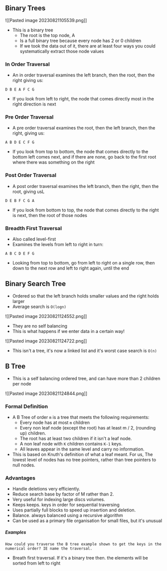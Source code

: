 ## Binary Trees


![[Pasted image 20230821105539.png]]
- This is a binary tree
	- The root is the top node, A
	- Is a full binary tree because every node has 2 or 0 children
	- If we took the data out of it, there are at least four ways you could systematically extract those node values

### In Order Traversal
- An in order traversal examines the left branch, then the root, then the right giving us:

```
D B E A F C G
```

- If you look from left to right,  the node that comes directly most in the right direction is next
### Pre Order Traversal
- A pre order traversal examines the root, then the left branch, then the right, giving us:

```
A B D E C F G
```

- If you look from top to bottom, the node that comes directly to the bottom left comes next, and if there are none, go back to the first root where there was something on the right

### Post Order Traversal
- A post order traversal examines the left branch, then the right, then the root, giving usL

```
D E B F C G A
```

- If you look from bottom to top, the node that comes directly to the right is next, then the root of those nodes 

### Breadth First Traversal
- Also called level-first
- Examines the levels from left to right in turn:

```
A B C D E F G
```

- Looking from top to bottom, go from left to right on a single row, then down to the next row and left to right again, until the end

## Binary Search Tree
- Ordered so that the left branch holds smaller values and the right holds larger
- Average search is `O(logn)`

![[Pasted image 20230821124552.png]]

- They are no self balancing
- This is what happens if we enter data in a certain way!

 ![[Pasted image 20230821124722.png]]

- This isn't a tree, it's now a linked list and it's worst case search is `O(n)`

## B Tree
- This is a self balancing ordered tree, and can have more than 2 children per node

![[Pasted image 20230821124844.png]]

### Formal Definition
- A B Tree of order `m` is a tree that meets the following requirements:
	- Every node has at most `m` children
	- Every non leaf node (except the root) has at least m / 2, (rounding up) children.
	- The root has at least two children if it isn't a leaf node.
	- A non leaf node with `K` children contains `K-1` keys.
	- All leaves appear in the same level and carry no information.
- This is based on Knuth's definition of what a leaf meant. For us, The lowest level of nodes has no tree pointers, rather than tree pointers to null nodes.

### Advantages
- Handle deletions very efficiently.
- Reduce search base by factor of M rather than 2.
- Very useful for indexing large discs volumes.
- Keeps keeps. keys in order for sequential traversing
- Uses partially full blocks to speed up insertion and deletion.
- Balance. always balanced using a recursive algorithm
- Can be used as a primary file organisation for small files, but it's unusual

##### Examples

```
How could you traverse the B tree example shown to get the keys in the numerical order? IE name the traversal.
```

- Breath first traversal. If it's a binary tree then. the elements will be sorted from left to right